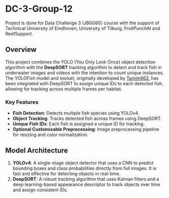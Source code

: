 # DC-3-Group-12
Project is done for Data Challenge 3 (JBG060) course with the support of Technical University of Eindhoven, University of Tilburg, FruitPunchAI and ReefSupport.
## Overview

This project combines the YOLO (You Only Look Once) object detection algorithm with the **DeepSORT** tracking algorithm to detect and track fish in underwater images and videos with the intention to count unique instances. The YOLOFish model and toolset, originally developed by [Tamim662](https://github.com/tamim662/YOLO-Fish), has been integrated with DeepSORT to assign unique IDs to each detected fish, allowing for tracking across multiple frames per habitat.

### Key Features
- **Fish Detection**: Detects multiple fish species using YOLOv4.
- **Object Tracking**: Tracks detected fish across frames using DeepSORT.
- **Unique Fish IDs**: Each fish is assigned a unique ID for tracking.
- **Optional Customizable Preprocessing**: Image preprocessing pipeline for resizing and color normalization.
  
## Model Architecture

1. **YOLOv4**: A single-stage object detector that uses a CNN to predict bounding boxes and class probabilities directly from full images. It is fast and effective for detecting objects in real-time.
2. **DeepSORT**: A robust tracking algorithm that uses Kalman filters and a deep learning-based appearance descriptor to track objects over time and assign consistent IDs.